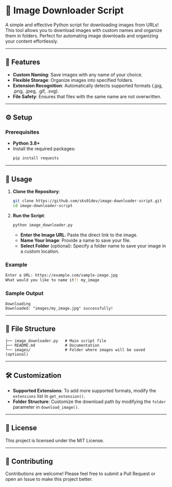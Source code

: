 
# 📸 Image Downloader Script

A simple and effective Python script for downloading images from URLs! This tool allows you to download images with custom names and organize them in folders. Perfect for automating image downloads and organizing your content effortlessly.

---

## 🌟 Features
- **Custom Naming**: Save images with any name of your choice.
- **Flexible Storage**: Organize images into specified folders.
- **Extension Recognition**: Automatically detects supported formats (.jpg, .png, .jpeg, .gif, .svg).
- **File Safety**: Ensures that files with the same name are not overwritten.

---

## ⚙️ Setup

### Prerequisites
- **Python 3.8+**
- Install the required packages:
  ```bash
  pip install requests
  ```

---

## 🚀 Usage

1. **Clone the Repository**:
   ```bash
   git clone https://github.com/sks01dev/image-downloader-script.git
   cd image-downloader-script
   ```

2. **Run the Script**:
   ```bash
   python image_downloader.py
   ```
   - **Enter the Image URL**: Paste the direct link to the image.
   - **Name Your Image**: Provide a name to save your file.
   - **Select Folder** (optional): Specify a folder name to save your image in a custom location.

### Example
```bash
Enter a URL: https://example.com/sample-image.jpg
What would you like to name it?: my_image
```

### Sample Output
```plaintext
Downloading
Downloaded: "images/my_image.jpg" successfully!
```

---

## 📂 File Structure

```plaintext
├── image_downloader.py   # Main script file
├── README.md             # Documentation
└── images/               # Folder where images will be saved (optional)
```

---

## 🛠️ Customization

- **Supported Extensions**: To add more supported formats, modify the `extensions` list in `get_extension()`.
- **Folder Structure**: Customize the download path by modifying the `folder` parameter in `download_image()`.

---

## 📝 License
This project is licensed under the MIT License.

---

## 🤝 Contributing

Contributions are welcome! Please feel free to submit a Pull Request or open an Issue to make this project better.
